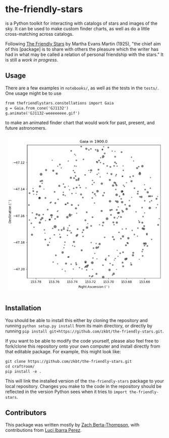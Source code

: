 # the-friendly-stars
is a Python toolkit for interacting with catalogs of stars and images of the sky. It can be used to make custom finder charts, as well as do a little cross-matching across catalogs.

Following [The Friendly Stars](https://play.google.com/books/reader?id=xa8RAAAAYAAJ&printsec=frontcover&output=reader&hl=en&pg=GBS.PP1) by Martha Evans Martin (1925), "the chief aim of this [package] is to share with others the pleasure which the writer has had in what may be called a relation of personal friendship with the stars." It is still a *work in progress*.

## Usage

There are a few examples in `notebooks/`, as well as the tests in the `tests/`. One usage might be to use
```
from thefriendlystars.constellations import Gaia
g = Gaia.from_cone('GJ1132')
g.animate('GJ1132-weeeeeeee.gif')
```
to make an animated finder chart that would work for past, present, and future astronomers.

![example animated finder chart](images/GJ1132-weeeeeeee.gif)


## Installation
You should be able to install this either by cloning the repository and running `python setup.py install` from its main directory, or directly by running `pip install git+https://github.com/zkbt/the-friendly-stars.git`.

If you want to be able to modify the code yourself, please also feel free to fork/clone this repository onto your own computer and install directly from that editable package. For example, this might look like:
```
git clone https://github.com/zkbt/the-friendly-stars.git
cd craftroom/
pip install -e .
```
This will link the installed version of the `the-friendly-stars` package to your local repository. Changes you make to the code in the repository should be reflected in the version Python sees when it tries to `import the-friendly-stars`.

## Contributors

This package was written mostly by [Zach Berta-Thompson](https://github.com/zkbt), with contributions from [Luci Ibarra Perez](https://github.com/luib0557).
